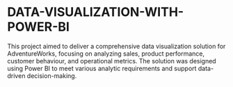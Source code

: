 # DATA-VISUALIZATION-WITH-POWER-BI
This project aimed to deliver a comprehensive data visualization solution for AdventureWorks, focusing on analyzing sales, product performance, customer behaviour, and operational metrics. The  solution was designed using Power BI to meet various analytic requirements and support data-driven decision-making.
